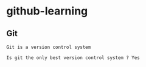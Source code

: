 # github-learning

## Git

    Git is a version control system

    Is git the only best version control system ? Yes
